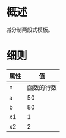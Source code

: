 <h1>概述</h1>

减分制两段式模板。

<h1>细则</h1>

属性    | 值
-------- | -----
n  | 函数的行数
a  | 50
b  | 80
x1  | 1
x2  | 2